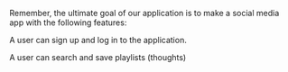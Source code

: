 Remember, the ultimate goal of our application is to make a social media app with the following features:

A user can sign up and log in to the application.

A user can search and save playlists (thoughts)

<!-- A user can post their thoughts and view other user's thoughts.

A user can react, or reply, to a thought.

A user can besong other users. -->
